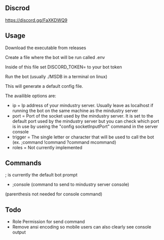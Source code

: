 ## Discrod
https://discord.gg/FaXKDWQ9

## Usage
Download the executable from releases

Create a file where the bot will be run called .env

Inside of this file set DISCORD_TOKEN= to your bot token 

Run the bot (usually ./MSDB in a terminal on linux)

This will generate a default config file.  

The availible options are:

- ip = Ip address of your mindustry server.  Usually leave as localhost if running the bot on the same machine as the mindustry server
- port = Port of the socket used by the mindustry server.  It is set to the default port used by the mindustry server but you can check which port is in use by useing the "config socketInputPort" command in the server console
- trigger = The single letter or character that will be used to call the bot (ex. ;command !command ?command mcommand)
- roles = Not currently implemented

## Commands
; is currently the default bot prompt

- ;console (command to send to mindustry server console)

(parenthesis not needed for console command)


## Todo
- Role Permission for send command
- Remove ansi encoding so mobile users can also clearly see console output